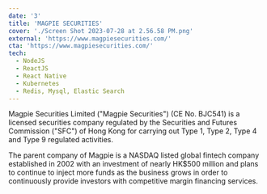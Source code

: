 ```yaml
---
date: '3'
title: 'MAGPIE SECURITIES'
cover: './Screen Shot 2023-07-28 at 2.56.58 PM.png'
external: 'https://www.magpiesecurities.com/'
cta: 'https://www.magpiesecurities.com/'
tech:
  - NodeJS
  - ReactJS
  - React Native
  - Kubernetes
  - Redis, Mysql, Elastic Search
---
```


Magpie Securities Limited ("Magpie Securities") (CE No. BJC541) is a licensed securities company regulated by the Securities and Futures Commission ("SFC") of Hong Kong for carrying out Type 1, Type 2, Type 4 and Type 9 regulated activities.

The parent company of Magpie is a NASDAQ listed global fintech company established in 2002 with an investment of nearly HK$500 million and plans to continue to inject more funds as the business grows in order to continuously provide investors with competitive margin financing services.
